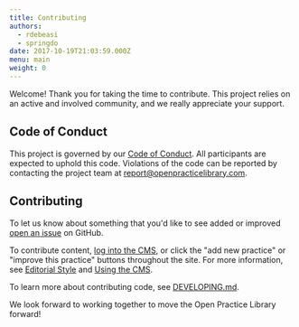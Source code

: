 ```yaml
---
title: Contributing
authors:
  - rdebeasi
  - springdo
date: 2017-10-19T21:03:59.000Z
menu: main
weight: 0
---
```


Welcome! Thank you for taking the time to contribute. This project relies on an active and involved community, and we really appreciate your support.

## Code of Conduct

This project is governed by our [Code of Conduct](https://github.com/openpracticelibrary/openpracticelibrary/blob/staging/CODE_OF_CONDUCT.md). All participants are expected to uphold this code. Violations of the code can be reported by contacting the project team at
[report@openpracticelibrary.com](mailto:report@openpracticelibrary.com).

## Contributing

To let us know about something that you'd like to see added or improved [open an issue](https://github.com/openpracticelibrary/openpracticelibrary/issues) on GitHub.

To contribute content, [log into the CMS](/admin/), or click the "add new practice" or "improve this practice" buttons throughout the site. For more information, see [Editorial Style](/editorial/) and [Using the CMS](/cms/).

To learn more about contributing code, see [DEVELOPING.md](https://github.com/openpracticelibrary/openpracticelibrary/blob/staging/DEVELOPING.md).

We look forward to working together to move the Open Practice Library forward!
